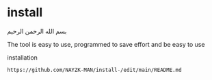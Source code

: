 # install
بسم الله الرحمن الرحيم 

The tool is easy to use, programmed to save effort and be easy to use

installation  

`https://github.com/NAYZK-MAN/install-/edit/main/README.md`
